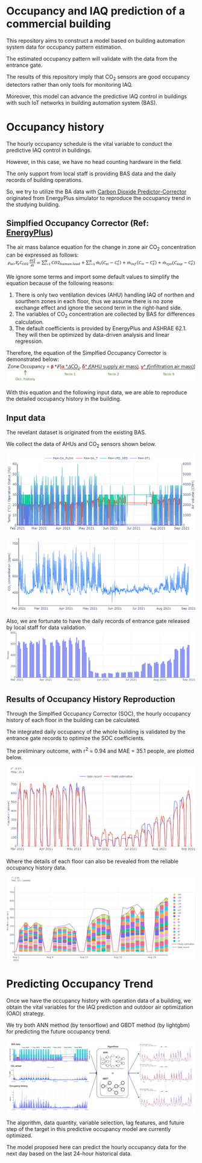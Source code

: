 # Occupancy and IAQ prediction of a commercial building
This repository aims to construct a model based on building automation system data for occupancy pattern estimation.

The estimated occupancy pattern will validate with the data from the entrance gate.

The results of this repository imply that CO<sub>2</sub> sensors are good occupancy detectors rather than only tools for monitoring IAQ.

Moreover, this model can advance the predictive IAQ control in buildings with such IoT networks in building automation system (BAS).


# Occupancy history

The hourly occupancy schedule is the vital variable to conduct the predictive IAQ control in buildings.

However, in this case, we have no head counting hardware in the field.

The only support from local staff is providing BAS data and the daily records of building operations.

So, we try to utilize the BA data with [Carbon Dioxide Predictor-Corrector](https://bigladdersoftware.com/epx/docs/9-5/engineering-reference/carbon-dioxide-predictor-corrector.html#carbon-dioxide-predictor-corrector) originated from EnergyPlus simulator to reproduce the occupancy trend in the studying building.

## Simplfied Occupancy Corrector (Ref: [EnergyPlus](https://bigladdersoftware.com/epx/docs/9-5/engineering-reference/index.html))
The air mass balance equation for the change in zone air CO<sub>2</sub> concentration can be expressed as follows:
![air mass balance equation](https://github.com/JackyWeng526/Occupancy_Trend_and_IAQ_in_Commercial_Building/blob/main/docs/air_mass_balance_eq.PNG)

We ignore some terms and import some default values to simplify the equation because of the following reasons:
1. There is only two ventilation devices (AHU) handling IAQ of northen and sourthern zones in each floor, thus we assume there is no zone exchange effect and ignore the second term in the right-hand side.
2. The variables of CO<sub>2</sub> concentration are collected by BAS for differences calculation.
3. The default coefficients is provided by EnergyPlus and ASHRAE 62.1. They will then be optimized by data-driven analysis and linear regression.

Therefore, the equation of the Simplfied Occupancy Corrector is demonstrated below:
![occ balance equation](https://github.com/JackyWeng526/Occupancy_Trend_and_IAQ_in_Commercial_Building/blob/main/docs/Occ_balance_eq.PNG)

With this equation and the following input data, we are able to reproduce the detailed occupancy history in the building.

## Input data
The revelant dataset is originated from the existing BAS.

We collect the data of AHUs and CO<sub>2</sub> sensors shown below.

![AHU_data](https://github.com/JackyWeng526/Occupancy_Trend_and_IAQ_in_Commercial_Building/blob/main/docs/AHU_data.PNG)

![CO2_data](https://github.com/JackyWeng526/Occupancy_Trend_and_IAQ_in_Commercial_Building/blob/main/docs/CO2_data.PNG)

Also, we are fortunate to have the daily records of entrance gate released by local staff for data validation.
![Gate Records](https://github.com/JackyWeng526/Occupancy_Trend_and_IAQ_in_Commercial_Building/blob/main/docs/Gate_Record.PNG)

## Results of Occupancy History Reproduction
Through the Simplfied Occupancy Corrector (SOC), the hourly occupancy history of each floor in the building can be calculated.

The integrated daily occupancy of the whole building is validated by the entrance gate records to optimize the SOC coefficients.

The preliminary outcome, with r<sup>2</sup> = 0.94 and MAE = 35.1 people, are plotted below.

![PP_estimation](https://github.com/JackyWeng526/Occupancy_Trend_and_IAQ_in_Commercial_Building/blob/main/docs/Population_estimate_1.PNG)

Where the details of each floor can also be revealed from the reliable occupancy history data.

![PP_distribution](https://github.com/JackyWeng526/Occupancy_Trend_and_IAQ_in_Commercial_Building/blob/main/docs/Population_distribution.PNG)

# Predicting Occupancy Trend
Once we have the occupancy history with operation data of a building, we obtain the vital variables for the IAQ prediction and outdoor air optimization (OAO) strategy.

We try both ANN method (by tensorflow) and GBDT method (by lightgbm) for predicting the future occupancy trend.

![Occ_pred_model](https://github.com/JackyWeng526/Occupancy_Trend_and_IAQ_in_Commercial_Building/blob/main/docs/Occ_pred_model.PNG)

The algorithm, data quantity, variable selection, lag features, and future step of the target in this predictive occupancy model are currently optimized.

The model proposed here can predict the hourly occupancy data for the next day based on the last 24-hour historical data.
